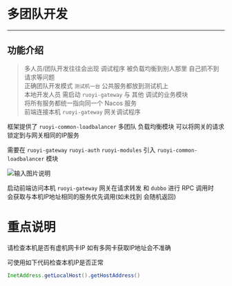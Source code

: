 # 多团队开发
- - -
## 功能介绍

> 多人员/团队开发往往会出现 调试程序 被负载均衡到别人那里 自己抓不到请求等问题<br>
> 正确团队开发模式 `测试机一台` 公共服务都放到测试机上<br>
> 本地开发人员 需启动 `ruoyi-gateway` 与 其他 调试的业务模块<br>
> 将所有服务都统一指向同一个 Nacos 服务<br>
> 前端连接本机 `ruoyi-gateway` 网关调试程序<br>

框架提供了 `ruoyi-common-loadbalancer` 多团队 负载均衡模块 可以将网关的请求锁定到与网关相同的IP服务

需要在 `ruoyi-gateway` `ruoyi-auth` `ruoyi-modules` 引入 `ruoyi-common-loadbalancer` 模块

![输入图片说明](https://foruda.gitee.com/images/1678980590168990366/afa2fdf6_1766278.png "屏幕截图")

启动前端访问本机 `ruoyi-gateway` 网关在请求转发 和 `dubbo` 进行 RPC 调用时<br>
会获取与本机IP地址相同的服务优先调用(如未找到 会随机返回)

# 重点说明

请检查本机是否有虚机网卡IP 如有多网卡获取IP地址会不准确

可使用如下代码检查本机IP是否正常
```java
InetAddress.getLocalHost().getHostAddress()
```